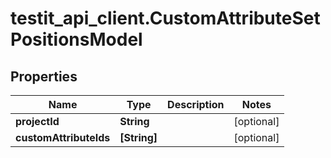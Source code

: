 # testit_api_client.CustomAttributeSetPositionsModel

## Properties

Name | Type | Description | Notes
------------ | ------------- | ------------- | -------------
**projectId** | **String** |  | [optional] 
**customAttributeIds** | **[String]** |  | [optional] 


